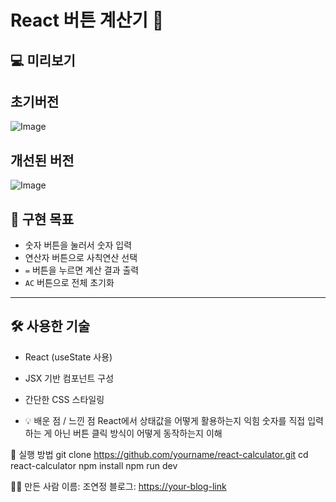 # React 버튼 계산기 🎯

## 💻 미리보기
## 초기버전<br/>
![Image](https://github.com/user-attachments/assets/81879dae-c8e1-458f-9f0e-cdd360ea44e7)

## 개선된 버전 <br/>
![Image](https://github.com/user-attachments/assets/f3424b7a-27c8-48c8-8be9-8e733ee96526)


## 🎯 구현 목표

- 숫자 버튼을 눌러서 숫자 입력
- 연산자 버튼으로 사칙연산 선택
- `=` 버튼을 누르면 계산 결과 출력
- `AC` 버튼으로 전체 초기화

---

## 🛠️ 사용한 기술

- React (useState 사용)
- JSX 기반 컴포넌트 구성
- 간단한 CSS 스타일링

- 💡 배운 점 / 느낀 점
React에서 상태값을 어떻게 활용하는지 익힘
숫자를 직접 입력하는 게 아닌 버튼 클릭 방식이 어떻게 동작하는지 이해

📂 실행 방법
git clone https://github.com/yourname/react-calculator.git
cd react-calculator
npm install
npm run dev

🙋‍♀️ 만든 사람
이름: 조연정
블로그: [https://your-blog-link](https://blog.naver.com/jojoor201/223910375086)
